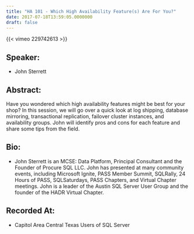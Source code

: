 ```yaml
---
title: "HA 101 - Which High Availability Feature(s) Are For You?"
date: 2017-07-18T13:59:05.0000000
draft: false
---
```


{{< vimeo 229742613 >}}

## Speaker:

 - John Sterrett

## Abstract:

<p>Have you wondered which high availability features might be best for your shop? In this session, we will go over a quick look at log shipping, database mirroring, transactional replication, failover cluster instances, and availability groups. John will identify pros and cons for each feature and share some tips from the field.</p>

## Bio:

 - <p>John Sterrett is an MCSE: Data Platform, Principal Consultant and the Founder of Procure SQL LLC.  John has presented at many community events, including Microsoft Ignite, PASS Member Summit, SQLRally, 24 Hours of PASS, SQLSaturdays, PASS Chapters, and Virtual Chapter meetings. John is a leader of the Austin SQL Server User Group and the founder of the HADR Virtual Chapter.</p>

## Recorded At:

 - Capitol Area Central Texas Users of SQL Server

